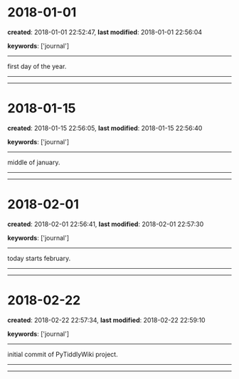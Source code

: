 2018-01-01
==========

**created**: 2018-01-01 22:52:47, **last modified**: 2018-01-01 22:56:04

**keywords**: \['journal'\]

------------------------------------------------------------------------

first day of the year.

------------------------------------------------------------------------

------------------------------------------------------------------------

2018-01-15
==========

**created**: 2018-01-15 22:56:05, **last modified**: 2018-01-15 22:56:40

**keywords**: \['journal'\]

------------------------------------------------------------------------

middle of january.

------------------------------------------------------------------------

------------------------------------------------------------------------

2018-02-01
==========

**created**: 2018-02-01 22:56:41, **last modified**: 2018-02-01 22:57:30

**keywords**: \['journal'\]

------------------------------------------------------------------------

today starts february.

------------------------------------------------------------------------

------------------------------------------------------------------------

2018-02-22
==========

**created**: 2018-02-22 22:57:34, **last modified**: 2018-02-22 22:59:10

**keywords**: \['journal'\]

------------------------------------------------------------------------

initial commit of PyTiddlyWiki project.

------------------------------------------------------------------------

------------------------------------------------------------------------
